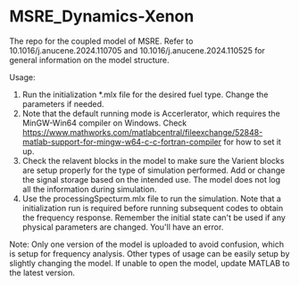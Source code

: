 # MSRE_Dynamics-Xenon
The repo for the coupled model of MSRE. 
Refer to 10.1016/j.anucene.2024.110705 and 10.1016/j.anucene.2024.110525 for general information on the model structure. 

Usage:
1. Run the initialization *.mlx file for the desired fuel type. Change the parameters if needed.
2. Note that the default running mode is Accerlerator, which requires the MinGW-Win64 compiler on Windows. Check https://www.mathworks.com/matlabcentral/fileexchange/52848-matlab-support-for-mingw-w64-c-c-fortran-compiler for how to set it up.
3. Check the relavent blocks in the model to make sure the Varient blocks are setup properly for the type of simulation performed. Add or change the signal storage based on the intended use. The model does not log all the information during simulation.
4. Use the processingSpecturm.mlx file to run the simulation. Note that a initialization run is required before running subsequent codes to obtain the frequency response. Remember the initial state can't be used if any physical parameters are changed. You'll have an error.

Note:
Only one version of the model is uploaded to avoid confusion, which is setup for frequency analysis. Other types of usage can be easily setup by slightly changing the model.
If unable to open the model, update MATLAB to the latest version. 

